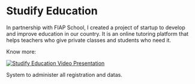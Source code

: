 # Studify Education

In partnership with FIAP School, I created a project of startup to develop and improve education in our country. It is an online tutoring platform that helps teachers who give private classes and students who need it.

Know more:

[![Studify Education Video Presentation](http://img.youtube.com/vi/cuD3hbHpMBA/0.jpg)](http://www.youtube.com/watch?v=cuD3hbHpMBA)

System to administer all registration and datas.
